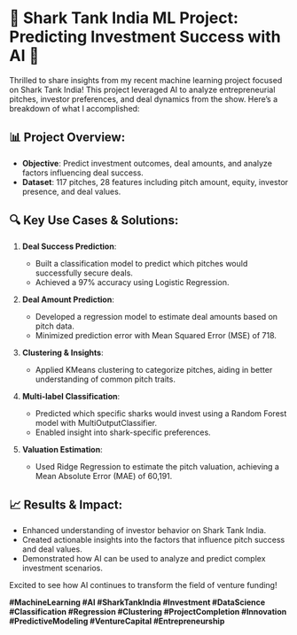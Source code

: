 
# 💸 Shark Tank India ML Project: Predicting Investment Success with AI 🚀

Thrilled to share insights from my recent machine learning project focused on Shark Tank India! This project leveraged AI to analyze entrepreneurial pitches, investor preferences, and deal dynamics from the show. Here’s a breakdown of what I accomplished:

## 📊 Project Overview:

- **Objective**: Predict investment outcomes, deal amounts, and analyze factors influencing deal success.
- **Dataset**: 117 pitches, 28 features including pitch amount, equity, investor presence, and deal values.

## 🔍 Key Use Cases & Solutions:

1. **Deal Success Prediction**:
   - Built a classification model to predict which pitches would successfully secure deals.
   - Achieved a 97% accuracy using Logistic Regression.

2. **Deal Amount Prediction**:
   - Developed a regression model to estimate deal amounts based on pitch data.
   - Minimized prediction error with Mean Squared Error (MSE) of 718.

3. **Clustering & Insights**:
   - Applied KMeans clustering to categorize pitches, aiding in better understanding of common pitch traits.

4. **Multi-label Classification**:
   - Predicted which specific sharks would invest using a Random Forest model with MultiOutputClassifier.
   - Enabled insight into shark-specific preferences.

5. **Valuation Estimation**:
   - Used Ridge Regression to estimate the pitch valuation, achieving a Mean Absolute Error (MAE) of 60,191.

## 📈 Results & Impact:

- Enhanced understanding of investor behavior on Shark Tank India.
- Created actionable insights into the factors that influence pitch success and deal values.
- Demonstrated how AI can be used to analyze and predict complex investment scenarios.

Excited to see how AI continues to transform the field of venture funding!

**#MachineLearning #AI #SharkTankIndia #Investment #DataScience #Classification #Regression #Clustering #ProjectCompletion #Innovation #PredictiveModeling #VentureCapital #Entrepreneurship**
